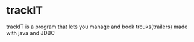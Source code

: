 # trackIT
 trackIT is a program that lets you manage and book trcuks(trailers) made with java and JDBC
